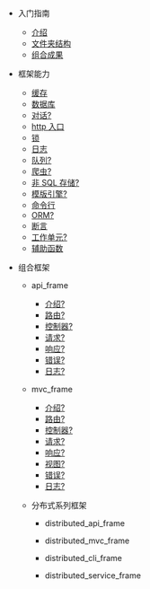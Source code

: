 - 入门指南

  - [介绍](README.md)
  - [文件夹结构](directory.md)
  - [组合成果](combined_frame.md)

- 框架能力

  - [缓存](frame/cache.md)
  - [数据库](frame/database.md)
  - [对话?](frame/dialogue.md)
  - [http 入口](frame/http.md)
  - [锁](frame/lock.md)
  - [日志](frame/log.md)
  - [队列?](frame/queue.md)
  - [爬虫?](frame/spider.md)
  - [非 SQL 存储?](frame/storage.md)
  - [模版引擎?](frame/view_compiler.md)
  - [命令行](frame/command.md)
  - [ORM?](frame/orm.md)
  - [断言](frame/otherwise.md)
  - [工作单元?](frame/unitofwork.md)
  - [辅助函数](frame/function.md)

- 组合框架

  - api_frame

    - [介绍?](api_frame/intro.md)
    - [路由?](api_frame/router.md)
    - [控制器?](api_frame/controller.md)
    - [请求?](api_frame/request.md)
    - [响应?](api_frame/response.md)
    - [错误?](api_frame/error.md)
    - [日志?](api_frame/log.md)

  - mvc_frame

    - [介绍?](mvc_frame/intro.md)
    - [路由?](mvc_frame/router.md)
    - [控制器?](mvc_frame/controller.md)
    - [请求?](mvc_frame/request.md)
    - [响应?](mvc_frame/response.md)
    - [视图?](mvc_frame/view.md)
    - [错误?](mvc_frame/error.md)
    - [日志?](mvc_frame/log.md)

  - 分布式系列框架

    - distributed_api_frame

    - distributed_mvc_frame

    - distributed_cli_frame

    - distributed_service_frame
